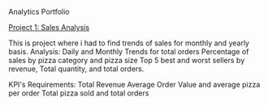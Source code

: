 Analytics Portfolio

[Project 1: Sales Analysis](https://www.linkedin.com/pulse/analyzing-pizza-sales-trends-using-power-bi-shanzay-rajpoot-f7rqf/?trackingId=vyWerJBPTDeOiwV8ZszAyQ%3D%3D)

This is project where i had to find trends of sales for monthly and yearly basis.
Analysis:
    Daily and Monthly Trends for total orders
    Percentage of sales by pizza category and pizza size
    Top 5 best and worst sellers by revenue, Total quantity, and total orders.

KPI's Requirements:
    Total Revenue
    Average Order Value and average pizza per order
    Total pizza sold and total orders
    


